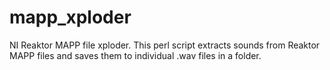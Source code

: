 # mapp_xploder
NI Reaktor MAPP file xploder. 
This perl script extracts sounds from Reaktor MAPP files and saves them to individual .wav files in a folder. 
